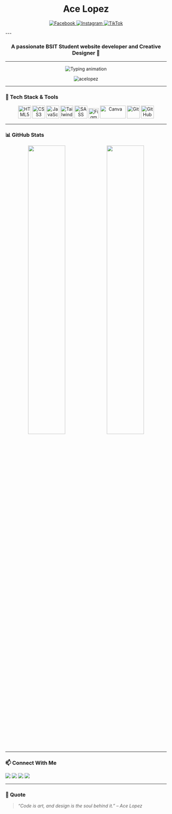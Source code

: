 <h1 align="center"> Ace Lopez</h1>
<p align="center">
  <a href="https://www.facebook.com/yourusername" target="_blank">
    <img src="https://img.shields.io/badge/Facebook-1877F2?style=for-the-badge&logo=facebook&logoColor=white" alt="Facebook" />
  </a>
  <a href="https://www.instagram.com/yourusername" target="_blank">
    <img src="https://img.shields.io/badge/Instagram-E4405F?style=for-the-badge&logo=instagram&logoColor=white" alt="Instagram" />
  </a>
  <a href="https://www.tiktok.com/@yourusername" target="_blank">
    <img src="https://img.shields.io/badge/TikTok-000000?style=for-the-badge&logo=tiktok&logoColor=white" alt="TikTok" />
  </a>
</p>
---

<h3 align="center">A passionate BSIT Student website developer and Creative Designer 🚀</h3>

---

<p align="center">
  <img src="https://readme-typing-svg.herokuapp.com?font=Fira+Code&size=22&duration=3000&pause=1000&center=true&vCenter=true&width=500&lines=Frontend+Developer;Creative+Designer;UI/UX+Explorer;Always+Learning+🚀" alt="Typing animation" />
</p>

<p align="center">
  <img src="https://komarev.com/ghpvc/?username=acelopez&label=Profile%20views&color=0e75b6&style=flat" alt="acelopez" />
</p>

---

### 🧰 Tech Stack & Tools

<p align="center">
  <img src="https://cdn.jsdelivr.net/gh/devicons/devicon/icons/html5/html5-original.svg" width="40" height="40" alt="HTML5" />
  <img src="https://cdn.jsdelivr.net/gh/devicons/devicon/icons/css3/css3-original.svg" width="40" height="40" alt="CSS3" />
  <img src="https://cdn.jsdelivr.net/gh/devicons/devicon/icons/javascript/javascript-original.svg" width="40" height="40" alt="JavaScript" />
  <img src="https://cdn.jsdelivr.net/gh/devicons/devicon@latest/icons/tailwindcss/tailwindcss-original-wordmark.svg" width="40" height="40" alt="TailwindCSS" />
  <img src="https://cdn.jsdelivr.net/gh/devicons/devicon/icons/sass/sass-original.svg" width="40" height="40" alt="SASS" />
  <img src="https://upload.wikimedia.org/wikipedia/commons/3/33/Figma-logo.svg" width="32" height="32" alt="Figma" />
  <img src="https://cdn.jsdelivr.net/gh/devicons/devicon@latest/icons/canva/canva-original.svg" width="80" height="40" alt="Canva" />
  <img src="https://cdn.jsdelivr.net/gh/devicons/devicon/icons/git/git-original.svg" width="40" height="40" alt="Git" />
  <img src="https://cdn.jsdelivr.net/gh/devicons/devicon/icons/github/github-original.svg" width="40" height="40" alt="GitHub" />
</p>

---


### 📊 GitHub Stats

<p align="center">
  <img src="https://github-readme-stats.vercel.app/api?username=acelopez&show_icons=true&theme=radical" width="48%" />
  <img src="https://github-readme-streak-stats.herokuapp.com/?user=acelopez&theme=radical" width="48%" />
</p>

---
### 📫 Connect With Me

<p>
  <a href="mailto:youremail@example.com"><img src="https://img.shields.io/badge/Gmail-D14836?style=for-the-badge&logo=gmail&logoColor=white"></a>
  <a href="https://www.linkedin.com/in/yourprofile"><img src="https://img.shields.io/badge/LinkedIn-0077B5?style=for-the-badge&logo=linkedin&logoColor=white"></a>
  <a href="https://twitter.com/yourhandle"><img src="https://img.shields.io/badge/Twitter-1DA1F2?style=for-the-badge&logo=twitter&logoColor=white"></a>
  <a href="https://acelopez.dev"><img src="https://img.shields.io/badge/Portfolio-000?style=for-the-badge&logo=vercel&logoColor=white"></a>
</p>

---


### 📝 Quote

> *“Code is art, and design is the soul behind it.” – Ace Lopez*

